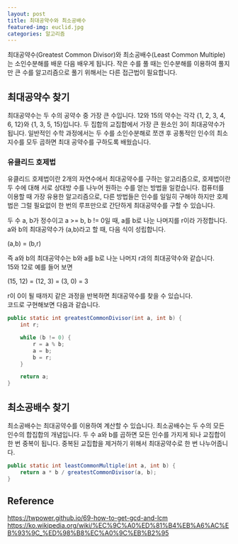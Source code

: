 ```yaml
---
layout: post
title: 최대공약수와 최소공배수
featured-img: euclid.jpg
categories: 알고리즘
---
```


최대공약수(Greatest Common Divisor)와 최소공배수(Least Common Multiple)는 소인수분해를 배운 다음 배우게 됩니다. 작은 수를 풀 때는 인수분해를 이용하여 풀지만 큰 수를 알고리즘으로 풀기 위해서는 다른 접근법이 필요합니다.

## 최대공약수 찾기

최대공약수는 두 수의 공약수 중 가장 큰 수입니다. 12와 15의 약수는 각각 \{1, 2, 3, 4, 6, 12\}와 \{1, 3, 5, 15\}입니다. 두 집합의 교집합에서 가장 큰 원소인 3이 최대공약수가 됩니다. 일반적인 수학 과정에서는 두 수를 소인수분해로 쪼갠 후 공통적인 인수의 최소 지수를 모두 곱하면 최대 공약수를 구하도록 배웠습니다.

### 유클리드 호제법

유클리드 호제법이란 2개의 자연수에서 최대공약수를 구하는 알고리즘으로, 호제법이란 두 수에 대해 서로 상대방 수를 나누어 원하는 수를 얻는 방법을 일컫습니다. 컴퓨터를 이용할 때 가장 유용한 알고리즘으로, 다른 방법들은 인수를 일일히 구해야 하지만 호제법은 그럴 필요없이 한 번의 루프만으로 간단하게 최대공약수를 구할 수 있습니다.

두 수 a, b가 정수이고 a >= b, b != 0일 때, a를 b로 나눈 나머지를 r이라 가정합니다.  
a와 b의 최대공약수가 (a,b)라고 할 때, 다음 식이 성립합니다.

(a,b) = (b,r)

즉 a와 b의 최대공약수는 b와 a를 b로 나눈 나머지 r과의 최대공약수와 같습니다.  
15와 12로 예를 들어 보면

(15, 12) = (12, 3) = (3, 0) = 3

r이 0이 될 때까지 같은 과정을 반복하면 최대공약수를 찾을 수 있습니다.  
코드로 구현해보면 다음과 같습니다.

```java
public static int greatestCommonDivisor(int a, int b) {
    int r;

    while (b != 0) {
        r = a % b;
        a = b;
        b = r;
    }

    return a;
}
```

## 최소공배수 찾기

최소공배수는 최대공약수를 이용하여 계산할 수 있습니다. 최소공배수는 두 수의 모든 인수의 합집합의 개념입니다. 두 수 a와 b를 곱하면 모든 인수를 가지게 되나 교집합이 한 번 중복이 됩니다. 중복된 교집합을 제거하기 위해서 최대공약수로 한 번 나누어줍니다.

```java
public static int leastCommonMultiple(int a, int b) {
    return a * b / greatestCommonDivisor(a, b);
}
```

## Reference

<https://twpower.github.io/69-how-to-get-gcd-and-lcm>  
<https://ko.wikipedia.org/wiki/%EC%9C%A0%ED%81%B4%EB%A6%AC%EB%93%9C_%ED%98%B8%EC%A0%9C%EB%B2%95>
